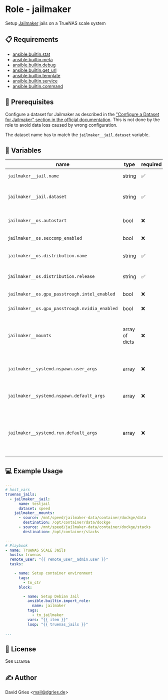# Role -  jailmaker

Setup [Jailmaker](https://github.com/Jip-Hop/jailmaker/) jails on a TrueNAS scale system

## 📋 Requirements

* [ansible.builtin.stat](https://docs.ansible.com/ansible/latest/collections/ansible/builtin/stat_module.html)
* [ansible.builtin.meta](https://docs.ansible.com/ansible/latest/collections/ansible/builtin/meta_module.html)
* [ansible.builtin.debug](https://docs.ansible.com/ansible/latest/collections/ansible/builtin/debug_module.html)
* [ansible.builtin.get_url](https://docs.ansible.com/ansible/latest/collections/ansible/builtin/get_url_module.html)
* [ansible.builtin.template](https://docs.ansible.com/ansible/latest/collections/ansible/builtin/template_module.html)
* [ansible.builtin.service](https://docs.ansible.com/ansible/latest/collections/ansible/builtin/service_module.html)
* [ansible.builtin.command](https://docs.ansible.com/ansible/latest/collections/ansible/builtin/command_module.html)

## 📜 Prerequisites

Configure a dataset for Jailmaker as described in the ["Configure a Dataset for Jailmaker" section in the official documentation](https://www.truenas.com/docs/scale/24.04/scaletutorials/apps/sandboxes/#configure-a-dataset-for-jailmaker). This is not done by the role to avoid data loss caused by wrong configuration.

The dataset name has to match the `jailmaker__jail.dataset` variable.

## 🧩 Variables

| name                                                        | type           | required | choices                     | default                                                                                                                                                                                                                                                    | description                                                            |
| ----------------------------------------------------------- | -------------- | -------- | --------------------------- | ---------------------------------------------------------------------------------------------------------------------------------------------------------------------------------------------------------------------------------------------------------- | ---------------------------------------------------------------------- |
| `jailmaker__jail.name`                        | string         | ✅       | Jailmaker Jail name         | `debian`                                                                                                                                                                                                                                                   | name of the Jail                                                       |
| `jailmaker__jail.dataset`                     | string         | ✅       | Jailmaker dataset           | `tank`                                                                                                                                                                                                                                                     | name of the dataset jailmaker is installed on                          |
| `jailmaker__os.autostart`                     | bool           | ❌       |                             | `true`                                                                                                                                                                                                                                                     | start Jail at boot / Jailmaker startup                                 |
| `jailmaker__os.seccomp_enabled`               | bool           | ❌       |                             | `true`                                                                                                                                                                                                                                                     | enable Seccomp                                                         |
| `jailmaker__os.distribution.name`             | string         | ✅       | supported LXC image         | `debian`                                                                                                                                                                                                                                                   | name of the distribution                                               |
| `jailmaker__os.distribution.release`          | string         | ✅       | supported LXC image         | `bookworm`                                                                                                                                                                                                                                                 | release version of the distribution                                    |
| `jailmaker__os.gpu_passtrough.intel_enabled`  | bool           | ❌       |                             | `false`                                                                                                                                                                                                                                                    | enable Intel GPU passtrough                                            |
| `jailmaker__os.gpu_passtrough.nvidia_enabled` | bool           | ❌       |                             | `false`                                                                                                                                                                                                                                                    | enable Nvidia GPU passtrough                                           |
| `jailmaker__mounts`                           | array of dicts | ❌       | host bind mounts            | `[]`                                                                                                                                                                                                                                                       | host bind mounts (requires `source`=host and `destination`=Jail paths) |
| `jailmaker__systemd.nspawn.user_args`         | array          | ❌       | systemd-nspawn user args    | `- resolv-conf=bind-host`<br>`- system-call-filter='add_key keyctl bpf'`                                                                                                                                                                                   | systemd-nspawn flags passed to Jailmaker config                        |
| `jailmaker__systemd.nspawn.default_args`      | array          | ❌       | systemd-nspawn default args | `- keep-unit`<br>`- quiet`<br>`- boot`<br>`- bind-ro=/sys/module`<br>`- inaccessible=/sys/module/apparmor`                                                                                                                                                 | systemd-nspawn flags passed to Jailmaker config                        |
| `jailmaker__systemd.run.default_args`         | array          | ❌       | systemd-nspawn default args | `- property=KillMode=mixed`<br>`- property=Type=notify`<br>`- property=RestartForceExitStatus=133`<br>`- property=SuccessExitStatus=133`<br>`- property=Delegate=yes`<br>`- property=TasksMax=infinity`<br>`- collect`<br>`- setenv=SYSTEMD_NSPAWN_LOCK=0` | systemd-nspawn flags passed to Jailmaker config                        |

## 💻 Example Usage

```yaml
---
# host_vars
truenas_jails:
  - jailmaker__jail:
      name: testjail
      dataset: speed
    jailmaker__mounts:
      - source: /mnt/speed/jailmaker-data/container/dockge/data
        destination: /opt/container/data/dockge
      - source: /mnt/speed/jailmaker-data/container/dockge/stacks
        destination: /opt/container/stacks

---
# Playbook
- name: TrueNAS SCALE Jails
  hosts: truenas
  remote_user: "{{ remote_user__admin.user }}"
  tasks:

    - name: Setup container environment
      tags:
        - tn_ctr
      block:

        - name: Setup Debian Jail
          ansible.builtin.import_role:
            name: jailmaker
          tags:
            - tn_jailmaker
          vars: "{{ item }}"
          loop: "{{ truenas_jails }}"

...
```

## 📜 License

See `LICENSE`

## ✍️ Author

David Gries <<mail@dgries.de>>
